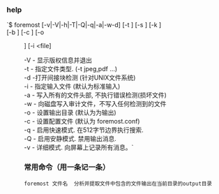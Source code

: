 ### help

 `$ foremost [-v|-V|-h|-T|-Q|-q|-a|-w-d] [-t <type>] [-s <blocks>] [-k <size>]   
    [-b <size>] [-c <file>] [-o <dir>] [-i <file]   
  
-V  - 显示版权信息并退出  
-t  - 指定文件类型.  (-t jpeg,pdf ...)   
-d  -打开间接块检测 (针对UNIX文件系统)   
-i  - 指定输入文件 (默认为标准输入)   
-a  - 写入所有的文件头部, 不执行错误检测(损坏文件)   
-w  - 向磁盘写入审计文件，不写入任何检测到的文件  
-o  - 设置输出目录 (默认为为输出)  
-c  - 设置配置文件 (默认为 foremost.conf)  
-q  - 启用快速模式. 在512字节边界执行搜索.  
-Q  - 启用安静模式. 禁用输出消息.   
-v  - 详细模式. 向屏幕上记录所有消息。`

### 常用命令（用一条记一条）

`foremost 文件名  分析并提取文件中包含的文件输出在当前目录的output目录`

